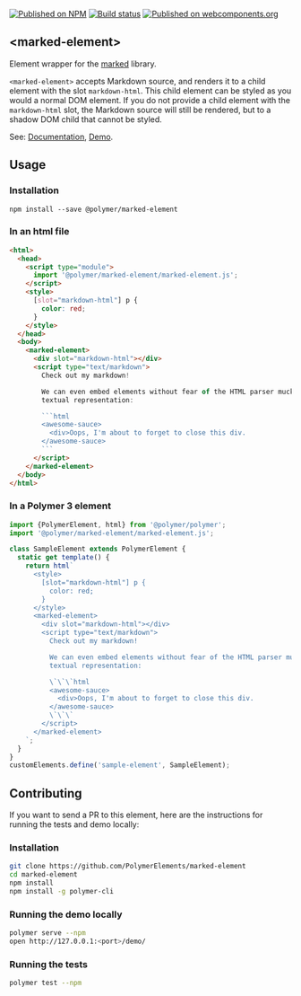 [![Published on NPM](https://img.shields.io/npm/v/@polymer/marked-element.svg)](https://www.npmjs.com/package/@polymer/marked-element)
[![Build status](https://travis-ci.org/PolymerElements/marked-element.svg?branch=master)](https://travis-ci.org/PolymerElements/marked-element)
[![Published on webcomponents.org](https://img.shields.io/badge/webcomponents.org-published-blue.svg)](https://webcomponents.org/element/@polymer/marked-element)

## &lt;marked-element&gt;

Element wrapper for the [marked](https://github.com/chjj/marked) library.

`<marked-element>` accepts Markdown source, and renders it to a child
element with the slot `markdown-html`. This child element can be styled
as you would a normal DOM element. If you do not provide a child element
with the `markdown-html` slot, the Markdown source will still be rendered,
but to a shadow DOM child that cannot be styled.

See: [Documentation](https://www.webcomponents.org/element/@polymer/marked-element),
  [Demo](https://www.webcomponents.org/element/@polymer/marked-element/demo/demo/index.html).

## Usage

### Installation
```
npm install --save @polymer/marked-element
```

### In an html file
```html
<html>
  <head>
    <script type="module">
      import '@polymer/marked-element/marked-element.js';
    </script>
    <style>
      [slot="markdown-html"] p {
        color: red;
      }
    </style>
  </head>
  <body>
    <marked-element>
      <div slot="markdown-html"></div>
      <script type="text/markdown">
        Check out my markdown!

        We can even embed elements without fear of the HTML parser mucking up their
        textual representation:

        ```html
        <awesome-sauce>
          <div>Oops, I'm about to forget to close this div.
        </awesome-sauce>
        ```
      </script>
    </marked-element>
  </body>
</html>
```
### In a Polymer 3 element
```js
import {PolymerElement, html} from '@polymer/polymer';
import '@polymer/marked-element/marked-element.js';

class SampleElement extends PolymerElement {
  static get template() {
    return html`
      <style>
        [slot="markdown-html"] p {
          color: red;
        }
      </style>
      <marked-element>
        <div slot="markdown-html"></div>
        <script type="text/markdown">
          Check out my markdown!

          We can even embed elements without fear of the HTML parser mucking up their
          textual representation:

          \`\`\`html
          <awesome-sauce>
            <div>Oops, I'm about to forget to close this div.
          </awesome-sauce>
          \`\`\`
        </script>
      </marked-element>
    `;
  }
}
customElements.define('sample-element', SampleElement);
```

## Contributing
If you want to send a PR to this element, here are
the instructions for running the tests and demo locally:

### Installation
```sh
git clone https://github.com/PolymerElements/marked-element
cd marked-element
npm install
npm install -g polymer-cli
```

### Running the demo locally
```sh
polymer serve --npm
open http://127.0.0.1:<port>/demo/
```

### Running the tests
```sh
polymer test --npm
```